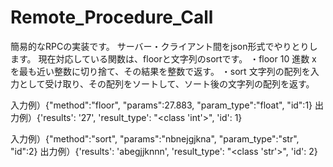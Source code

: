 # Remote_Procedure_Call
簡易的なRPCの実装です。
サーバー・クライアント間をjson形式でやりとりします。
現在対応している関数は、floorと文字列のsortです。
・floor
  10 進数 x を最も近い整数に切り捨て、その結果を整数で返す。
・sort
  文字列の配列を入力として受け取り、その配列をソートして、ソート後の文字列の配列を返す。

入力例）{"method":"floor", "params":27.883, "param_type":"float", "id":1}
出力例）{'results': '27', 'result_type': "<class 'int'>", 'id': 1}

入力例）{"method":"sort", "params":"nbnejgjkna", "param_type":"str", "id":2}
出力例）{'results': 'abegjjknnn', 'result_type': "<class 'str'>", 'id': 2}
